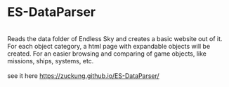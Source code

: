 # ES-DataParser
<br>
Reads the data folder of Endless Sky and creates a basic website out of it. For each object category, a html page with expandable objects will be created. For an easier browsing and comparing of game objects, like missions, ships, systems, etc.<br>
<br>
see it here <a href='https://zuckung.github.io/ES-DataParser/'>https://zuckung.github.io/ES-DataParser/</a><br>
